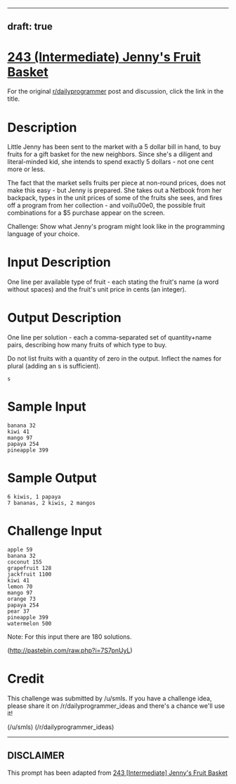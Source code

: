 ---
draft: true
----

# [243 (Intermediate) Jenny's Fruit Basket](https://www.reddit.com/r/dailyprogrammer/comments/3v4zsf/20151202_challenge_243_intermediate_jennys_fruit/)

For the original [r/dailyprogrammer](https://www.reddit.com/r/dailyprogrammer/) post and discussion, click the link in the title.

# Description
Little Jenny has been sent to the market with a 5 dollar bill in hand, to buy
fruits for a gift basket for the new neighbors. Since she's a diligent and
literal-minded kid, she intends to spend exactly 5 dollars - not one cent more
or less.

The fact that the market sells fruits per piece at non-round prices, does not
make this easy - but Jenny is prepared. She takes out a Netbook from her
backpack, types in the unit prices of some of the fruits she sees, and fires
off a program from her collection - and voil\u00e0, the possible fruit combinations for a $5 purchase appear on the screen.

Challenge: Show what Jenny's program might look like in the
programming language of your choice.

# Input Description
One line per available type of fruit - each stating the fruit's name (a word without
spaces) and the fruit's unit price in cents (an integer).

# Output Description
One line per solution - each a comma-separated set of quantity+name
pairs, describing how many fruits of which type to buy.

Do not list fruits with a quantity of zero in the output. Inflect the names for plural (adding an s is sufficient).


```
s
```
# Sample Input

```
banana 32
kiwi 41
mango 97
papaya 254
pineapple 399
```
# Sample Output

```
6 kiwis, 1 papaya
7 bananas, 2 kiwis, 2 mangos
```
# Challenge Input

```
apple 59
banana 32
coconut 155
grapefruit 128
jackfruit 1100
kiwi 41
lemon 70
mango 97
orange 73
papaya 254
pear 37
pineapple 399
watermelon 500
```
Note: For this input there are 180 solutions.

(http://pastebin.com/raw.php?i=7S7pnUyL)
# Credit
This challenge was submitted by /u/smls. If you have a challenge idea, please share it on /r/dailyprogrammer_ideas and there's a chance we'll use it!

(/u/smls)
(/r/dailyprogrammer_ideas)

----
## **DISCLAIMER**
This prompt has been adapted from [243 [Intermediate] Jenny's Fruit Basket](https://www.reddit.com/r/dailyprogrammer/comments/3v4zsf/20151202_challenge_243_intermediate_jennys_fruit/
)
